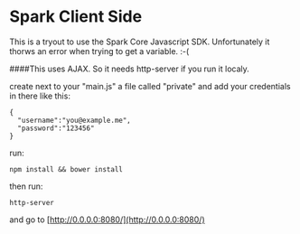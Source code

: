 Spark Client Side
=================

This is a tryout to use the Spark Core Javascript SDK.
Unfortunately it thorws an error when trying to get a variable. :-(  

####This uses AJAX. So it needs http-server if you run it localy.  

create next to your "main.js" a file called "private" and add your credentials in there like this:  

    {
      "username":"you@example.me",
      "password":"123456"
    }

run:  

    npm install && bower install

then run:  

    http-server  

and go to [http://0.0.0.0:8080/](http://0.0.0.0:8080/)  